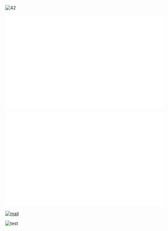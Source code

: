 ![42](https://badge42.vercel.app/api/v2/cl3vp66tw002509l1p3inopdr/stats?cursusId=21&coalitionId=45)

![languages](https://github.com/loaki/github_stats/blob/master/generated/overview.svg#gh-dark-mode-only)

![overview](https://github.com/loaki/github_stats/blob/master/generated/languages.svg#gh-dark-mode-only)

[![mail](https://img.shields.io/badge/mail-loaki.dev%40gmail.com-lightgrey?style=for-the-badge&logo=gmail)](https://loaki.dev@gmail.com)

![test](https://github-readme-stats.vercel.app/api/top-langs/?username=loaki&title_color=00599C&layout=compact&hide_border=true)
